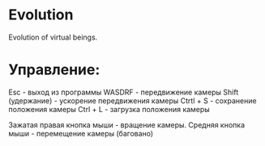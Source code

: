 # Evolution
Evolution of virtual beings.

# Управление:
Esc - выход из программы
WASDRF - передвижение камеры
Shift (удержание) - ускорение передвижения камеры
Ctrtl + S - сохранение положения камеры
Ctrl + L - загрузка положения камеры

Зажатая правая кнопка мыши - вращение камеры.
Средняя кнопка мыши - перемещение камеры (баговано)